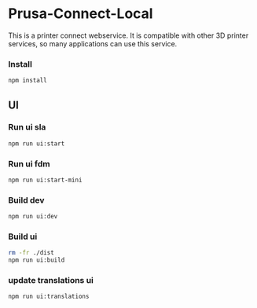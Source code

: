 # Prusa-Connect-Local

This is a printer connect webservice. It is compatible with other 3D printer services, so many applications can use this service.

### Install

```bash
npm install
```

## UI

### Run ui sla

```bash
npm run ui:start
```

### Run ui fdm

```bash
npm run ui:start-mini
```

### Build dev

```bash
npm run ui:dev
```

### Build ui

```bash
rm -fr ./dist
npm run ui:build
```

### update translations ui

```bash
npm run ui:translations
```
